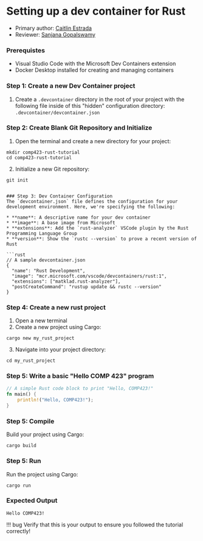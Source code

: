 # Setting up a dev container for Rust

* Primary author: [Caitlin Estrada](https://github.com/caitlinestrada27)
* Reviewer: [Sanjana Gopalswamy](https://github.com/sgopal08)

### Prerequistes
* Visual Studio Code with the Microsoft Dev Containers extension
* Docker Desktop installed for creating and managing containers

### Step 1: Create a new Dev Container project
1. Create a `.devcontainer` directory in the root of your project with the following file inside of this "hidden" configuration directory: `.devcontainer/devcontainer.json`

### Step 2: Create Blank Git Repository and Initialize 
1. Open the terminal and create a new directory for your project: 
```
mkdir comp423-rust-tutorial
cd comp423-rust-tutorial
```

2. Initialize a new Git repository:
```
git init


### Step 3: Dev Container Configuration 
The `devcontainer.json` file defines the configuration for your development environment. Here, we're specifying the following: 

* **name**: A descriptive name for your dev container 
* **image**: A base image from Microsoft 
* **extensions**: Add the `rust-analyzer` VSCode plugin by the Rust Programming Language Group
* **version**: Show the `rustc --version` to prove a recent version of Rust

```rust
// A sample devcontainer.json
{
  "name": "Rust Development",
  "image": "mcr.microsoft.com/vscode/devcontainers/rust:1",
  "extensions": ["matklad.rust-analyzer"],
  "postCreateCommand": "rustup update && rustc --version"
}
```

### Step 4: Create a new rust project
1. Open a new terminal
2. Create a new project using Cargo: 
```
cargo new my_rust_project 
```
3. Navigate into your project directory: 
```
cd my_rust_project
```

### Step 5: Write a basic "Hello COMP 423" program
```rust
// A simple Rust code block to print "Hello, COMP423!"
fn main() {
    println!("Hello, COMP423!");
}
```

### Step 5: Compile
Build your project using Cargo: 
``` 
cargo build
```

### Step 5: Run 
Run the project using Cargo:
```
cargo run
```

### Expected Output
```
Hello COMP423!
```
!!! bug
    Verify that this is your output to ensure you followed the tutorial correctly!